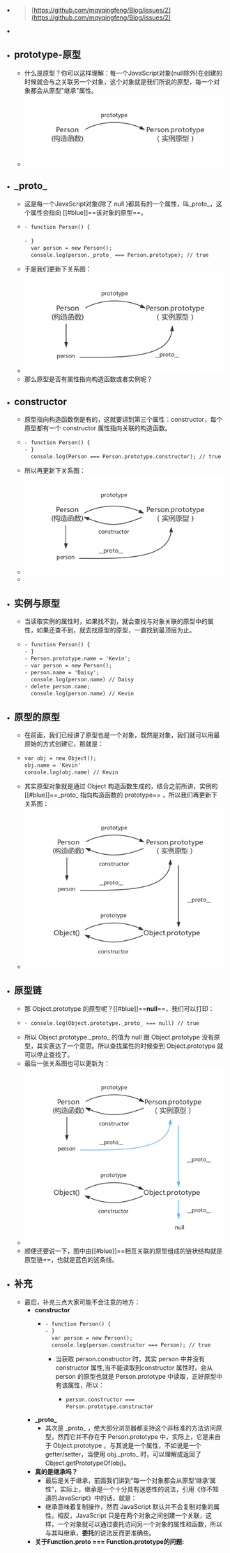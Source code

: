 - > [https://github.com/mqyqingfeng/Blog/issues/2](https://github.com/mqyqingfeng/Blog/issues/2)
-
- ## prototype-原型
	- 什么是原型？你可以这样理解：每一个JavaScript对象(null除外)在创建的时候就会与之关联另一个对象，这个对象就是我们所说的原型，每一个对象都会从原型"继承"属性。
	- ![image.png](../assets/image_1682417535419_0.png)
- ## \_proto\_
	- 这是每一个JavaScript对象(除了 null )都具有的一个属性，叫\_proto\_，这个属性会指向 [[#blue]]==该对象的原型==。
	- ```
	  - function Person() {
	  
	  - }
	    var person = new Person();  
	    console.log(person._proto_ === Person.prototype); // true
	  ```
	- 于是我们更新下关系图：
	- ![image.png](../assets/image_1682418471248_0.png)
	- 那么原型是否有属性指向构造函数或者实例呢？
- ## constructor
	- 原型指向构造函数倒是有的，这就要讲到第三个属性：constructor，每个原型都有一个 constructor 属性指向关联的构造函数。
	- ```
	  - function Person() {
	  - }
	    console.log(Person === Person.prototype.constructor); // true
	  ```
	- 所以再更新下关系图：
	- ![image.png](../assets/image_1682418582138_0.png)
	-
- ## 实例与原型
	- 当读取实例的属性时，如果找不到，就会查找与对象关联的原型中的属性，如果还查不到，就去找原型的原型，一直找到最顶层为止。
	- ```
	  - function Person() {
	  - }
	  - Person.prototype.name = 'Kevin';
	  - var person = new Person();
	  - person.name = 'Daisy';
	    console.log(person.name) // Daisy  
	  - delete person.name;
	    console.log(person.name) // Kevin
	  ```
- ## 原型的原型
	- 在前面，我们已经讲了原型也是一个对象，既然是对象，我们就可以用最原始的方式创建它，那就是：
	- ```
	  var obj = new Object();
	  obj.name = 'Kevin'
	  console.log(obj.name) // Kevin
	  ```
	- 其实原型对象就是通过 Object 构造函数生成的，结合之前所讲，实例的 [[#blue]]==\_proto\_ 指向构造函数的 prototype== ，所以我们再更新下关系图：
	- ![image.png](../assets/image_1682418685086_0.png)
- ## 原型链
	- 那 Object.prototype 的原型呢？[[#blue]]==**null**==，我们可以打印：
	- ```
	  - console.log(Object.prototype._proto_ === null) // true
	  ```
	- 所以 Object.prototype.\_proto\_ 的值为 null 跟 Object.prototype 没有原型，其实表达了一个意思。所以查找属性的时候查到 Object.prototype 就可以停止查找了。
	- 最后一张关系图也可以更新为：
	- ![image.png](../assets/image_1682418748617_0.png)
	- 顺便还要说一下，图中由[[#blue]]==相互关联的原型组成的链状结构就是原型链==，也就是蓝色的这条线。
- ## 补充
	- 最后，补充三点大家可能不会注意的地方：
		- **constructor**
			- ```
			  - function Person() {
			  - }
			    var person = new Person();  
			    console.log(person.constructor === Person); // true
			  ```
				- 当获取 person.constructor 时，其实 person 中并没有 constructor 属性,当不能读取到constructor 属性时，会从 person 的原型也就是 Person.prototype 中读取，正好原型中有该属性，所以：
					- ```
					  person.constructor === Person.prototype.constructor
					  ```
		- **\_proto\_**
			- 其次是 \_proto\_ ，绝大部分浏览器都支持这个非标准的方法访问原型，然而它并不存在于 Person.prototype 中，实际上，它是来自于 Object.prototype ，与其说是一个属性，不如说是一个 getter/setter，当使用 obj.\_proto\_ 时，可以理解成返回了 Object.getPrototypeOf(obj)。
		- **真的是继承吗？**
			- 最后是关于继承，前面我们讲到“每一个对象都会从原型‘继承’属性”，实际上，继承是一个十分具有迷惑性的说法，引用《你不知道的JavaScript》中的话，就是：
			- 继承意味着复制操作，然而 JavaScript 默认并不会复制对象的属性，相反，JavaScript 只是在两个对象之间创建一个关联，这样，一个对象就可以通过委托访问另一个对象的属性和函数，所以与其叫继承，**委托**的说法反而更准确些。
		- **关于Function.__proto__ === Function.prototype的问题:**